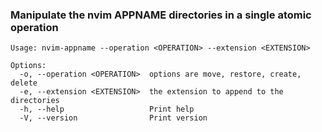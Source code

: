 ### Manipulate the nvim APPNAME directories in a single atomic operation

`Usage: nvim-appname --operation <OPERATION> --extension <EXTENSION>`

```
Options:
  -o, --operation <OPERATION>  options are move, restore, create, delete
  -e, --extension <EXTENSION>  the extension to append to the directories
  -h, --help                   Print help
  -V, --version                Print version
```
